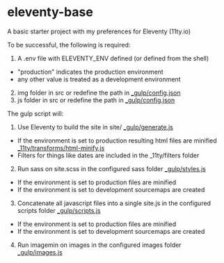 # eleventy-base
A basic starter project with my preferences for Eleventy (11ty.io)

To be successful, the following is required:

1. A .env file with ELEVENTY_ENV defined (or defined from the shell)
 * "production" indicates the production environment 
 * any other value is treated as a development environment
2. img folder in src or redefine the path in [_gulp/config.json](_gulp/_config.json)
3. js folder in src or redefine the path in [_gulp/config.json](_gulp/_config.json)

The gulp script will:
1. Use Eleventy to build the site in site/ [_gulp/generate.js](_gulp/generate.js)
 * If the environment is set to production resulting html files are minified [_11ty/transforms/html-minify.js](_11ty/transforms/html-minify.js)
 * Filters for things like dates are included in the _11ty/filters folder
2. Run sass on site.scss in the configured sass folder [_gulp/styles.js](_gulp/styles.js)
 * If the environment is set to production files are minified
 * If the environment is set to development sourcemaps are created
3. Concatenate all javascript files into a single site.js in the configured scripts folder [_gulp/scripts.js](_gulp/scripts.js)
 * If the environment is set to production files are minified
 * If the environment is set to development sourcemaps are created
4. Run imagemin on images in the configured images folder [_gulp/images.js](_gulp/images.js)
